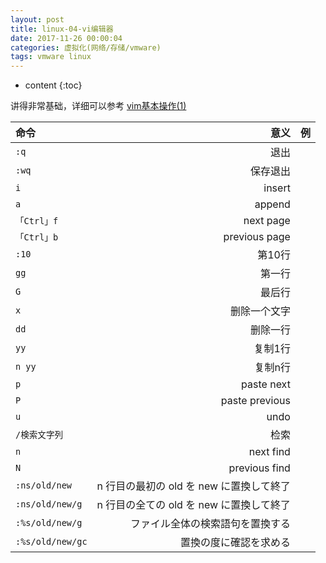 ```yaml
---
layout: post
title: linux-04-vi编辑器
date: 2017-11-26 00:00:04
categories: 虚拟化(网络/存储/vmware)
tags: vmware linux
---
```

* content
{:toc}


讲得非常基础，详细可以参考 [vim基本操作(1)](https://utanesuke0612.github.io/2016/08/27/vim-01/)



|命令           |意义           |例     |
|:--            |--:            |:--:   |
|`:q`           |退出           |       |
|`:wq`          |保存退出       |       |
|`i`            |insert         |       |
|`a`            |append         |       |
|`「Ctrl」f `   |next page      |       |
|`「Ctrl」b`    |previous page  |       |
|`:10`          |第10行         |       |
|`gg`           |第一行         |       |
|`G`            |最后行         |       |
|`x`            |删除一个文字   |       |
|`dd`           |删除一行       |       |
|`yy`           |复制1行        |       |
|`n yy`         |复制n行        |       |
|`p`            |paste next     |       |
|`P`            |paste previous |       |
|`u`            |undo           |       |
|`/検索文字列`  |检索           |       |
|`n`            |next find      |       |
|`N`            |previous find  |       |
|`:ns/old/new`  |n 行目の最初の old を new に置換して終了       |       |
|`:ns/old/new/g`|n 行目の全ての old を new に置換して終了       |       |
|`:%s/old/new/g`|ファイル全体の検索語句を置換する               |       |
|`:%s/old/new/gc`|置換の度に確認を求める                        |       |




